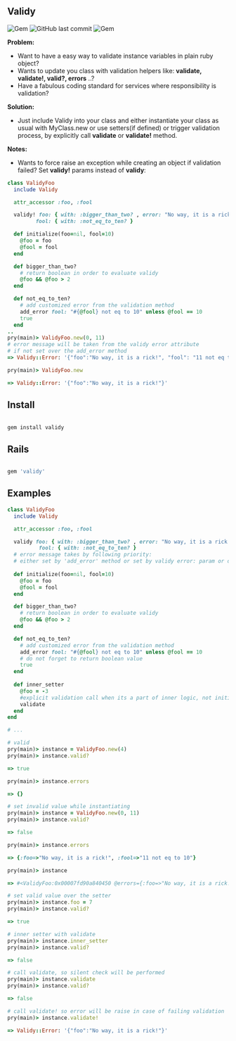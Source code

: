 ## Validy

![Gem](https://img.shields.io/gem/dt/validy.svg)
![GitHub last commit](https://img.shields.io/github/last-commit/nucleom42/validy.svg)
![Gem](https://img.shields.io/gem/v/validy.svg)

**Problem:**

* Want to have a easy way to validate instance variables in plain ruby object? 
* Wants to update you class with validation helpers like: **validate, validate!, valid?, errors** ..?
* Have a fabulous coding standard for services where responsibility is validation?

**Solution:**

* Just include Validy into your class and either instantiate your class as usual with MyClass.new or use setters(if defined) or trigger validation process, by explicitly call **validate** or **validate!** method.

**Notes:**

* Wants to force raise an exception while creating an object if validation failed? Set **validy!** params instead of **validy**:
```ruby
class ValidyFoo
  include Validy

  attr_accessor :foo, :fool

  validy! foo: { with: :bigger_than_two? , error: "No way, it is a rick!" },
         fool: { with: :not_eq_to_ten? }

  def initialize(foo=nil, fool=10)
    @foo = foo
    @fool = fool
  end

  def bigger_than_two?
    # return boolean in order to evaluate validy
    @foo && @foo > 2
  end

  def not_eq_to_ten?
    # add customized error from the validation method
    add_error fool: "#{@fool} not eq to 10" unless @fool == 10
    true
  end
..
pry(main)> ValidyFoo.new(0, 11)
# error message will be taken from the validy error attribute
# if not set over the add_error method
=> Validy::Error: '{"foo":"No way, it is a rick!", "fool": "11 not eq to 10"}'

pry(main)> ValidyFoo.new

=> Validy::Error: '{"foo":"No way, it is a rick!"}'
```

## Install

```ruby

gem install validy

```

## Rails

```ruby

gem 'validy'

```

## Examples

```ruby
class ValidyFoo
  include Validy

  attr_accessor :foo, :fool

  validy foo: { with: :bigger_than_two? , error: "No way, it is a rick!" },
          fool: { with: :not_eq_to_ten? }
  # error message takes by following priority: 
  # either set by 'add_error' method or set by validy error: param or default one
  
  def initialize(foo=nil, fool=10)
    @foo = foo
    @fool = fool
  end

  def bigger_than_two?
    # return boolean in order to evaluate validy
    @foo && @foo > 2
  end

  def not_eq_to_ten?
    # add customized error from the validation method
    add_error fool: "#{@fool} not eq to 10" unless @fool == 10
    # do not forget to return boolean value
    true
  end
  
  def inner_setter
    @foo = -3
    #explicit validation call when its a part of inner logic, not initializer or setter 
    validate
  end
end

# ...

# valid 
pry(main)> instance = ValidyFoo.new(4)
pry(main)> instance.valid?

=> true

pry(main)> instance.errors

=> {}

# set invalid value while instantiating
pry(main)> instance = ValidyFoo.new(0, 11)
pry(main)> instance.valid?

=> false

pry(main)> instance.errors

=> {:foo=>"No way, it is a rick!", :fool=>"11 not eq to 10"}

pry(main)> instance

=> #<ValidyFoo:0x00007fd90a840450 @errors={:foo=>"No way, it is a rick!", :fool=>"11 not eq to 10"}, @foo=1, @fool=11, @valid=false>

# set valid value over the setter
pry(main)> instance.foo = 7
pry(main)> instance.valid?

=> true

# inner setter with validate
pry(main)> instance.inner_setter
pry(main)> instance.valid?

=> false

# call validate, so silent check will be performed
pry(main)> instance.validate
pry(main)> instance.valid?

=> false

# call validate! so error will be raise in case of failing validation
pry(main)> instance.validate!

=> Validy::Error: '{"foo":"No way, it is a rick!"}'
```